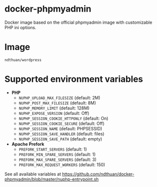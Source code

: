 # docker-phpmyadmin

Docker image based on the official phpmyadmin image with customizable PHP ini options.

# Image

`ndthuan/wordpress`

# Supported environment variables

* **PHP**
  * `NUPHP_UPLOAD_MAX_FILESIZE` (default: 2M)
  * `NUPHP_POST_MAX_FILESIZE` (default: 8M)
  * `NUPHP_MEMORY_LIMIT` (default: 128M)
  * `NUPHP_EXPOSE_VERSION` (default: Off)
  * `NUPHP_SESSION_COOKIE_HTTPONLY` (default: On)
  * `NUPHP_SESSION_COOKIE_SECURE` (default: Off)
  * `NUPHP_SESSION_NAME` (default: PHPSESSID)
  * `NUPHP_SESSION_SAVE_HANDLER` (default: files)
  * `NUPHP_SESSION_SAVE_PATH` (default: empty)
* **Apache Prefork**
  * `PREFORK_START_SERVERS` (default: 1)
  * `PREFORK_MIN_SPARE_SERVERS` (default: 1)
  * `PREFORK_MAX_SPARE_SERVERS` (default: 3)
  * `PREFORK_MAX_REQUEST_WORKERS` (default: 150)

See all available variables at https://github.com/ndthuan/docker-phpmyadmin/blob/master/nuphp-entrypoint.sh
